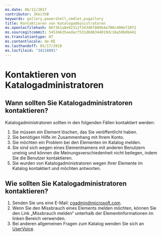 ```yaml
---
ms.date: 06/12/2017
contributor: JKeithB
keywords: gallery,powershell,cmdlet,psgallery
title: Kontaktieren von Katalogadministratoren
ms.openlocfilehash: 6673b1a8e92312f343d6f809b4a708c400ef20f2
ms.sourcegitcommit: 54534635eedacf531d8d6344019dc16a50b8b441
ms.translationtype: HT
ms.contentlocale: de-DE
ms.lasthandoff: 05/17/2018
ms.locfileid: "34218891"
---
```

# <a name="contact-gallery-administrators"></a>Kontaktieren von Katalogadministratoren

## <a name="when-to-contact-gallery-administrators"></a>Wann sollten Sie Katalogadministratoren kontaktieren?

Katalogadministratoren sollten in den folgenden Fällen kontaktiert werden:

1. Sie müssen ein Element löschen, das Sie veröffentlicht haben.
2. Sie benötigen Hilfe im Zusammenhang mit Ihrem Konto.
3. Sie möchten ein Problem bei den Elementen im Katalog melden.
4. Sie sind sich wegen eines Elementnamens mit anderen Benutzern uneinig und können die Meinungsverschiedenheit nicht beilegen, indem Sie die Benutzer kontaktieren.
5. Sie wurden von Katalogadministratoren wegen Ihrer Elemente im Katalog kontaktiert und möchten antworten.

## <a name="how-to-contact-gallery-administrators"></a>Wie sollten Sie Katalogadministratoren kontaktieren?

1. Senden Sie uns eine E-Mail: cgadmin@microsoft.com.
2. Wenn Sie den Missbrauch eines Elements melden möchten, können Sie den Link „Missbrauch melden“ unterhalb der Elementinformationen im linken Bereich verwenden.
3. Bei anderen allgemeinen Fragen zum Katalog wenden Sie sich an [UserVoice](http://windowsserver.uservoice.com/forums/301869-powershell).